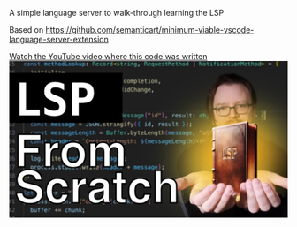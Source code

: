 A simple language server to walk-through learning the LSP

Based on https://github.com/semanticart/minimum-viable-vscode-language-server-extension

[Watch the YouTube video where this code was written<BR>![youtube thumbnail](./assets/thumbnail.jpg)](https://youtu.be/Xo5VXTRoL6Q)
